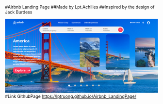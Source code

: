 #Airbnb Landing Page
##Made by Lpt.Achilles
##Inspired by the design of Jack Burdess

![image info](/assets/img/airbnb_lp.png)
#Link GithubPage
https://lptruong.github.io/Airbnb_LandingPage/
